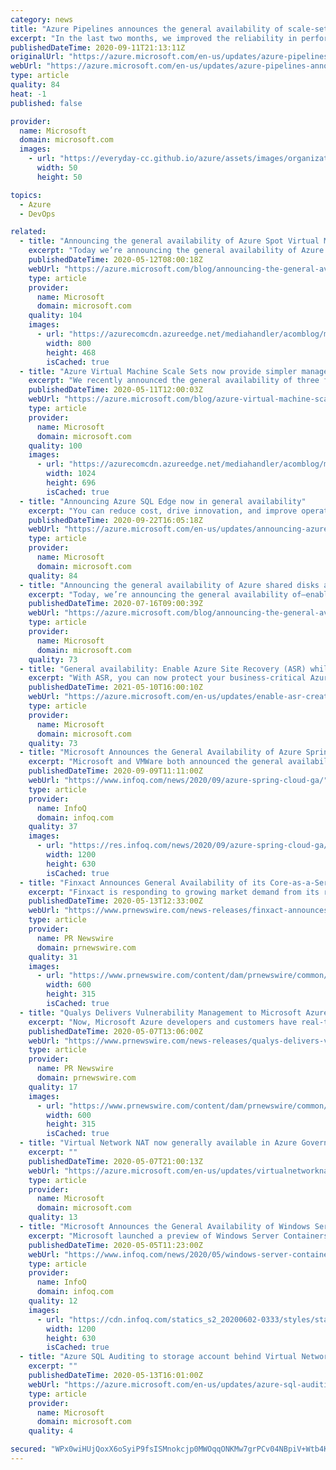 ```yaml
---
category: news
title: "Azure Pipelines announces the general availability of scale-set agents"
excerpt: "In the last two months, we improved the reliability in performing various scale-set operations. We have updated the guidance on how to improve the performance of provisioning new virtual machines."
publishedDateTime: 2020-09-11T21:13:11Z
originalUrl: "https://azure.microsoft.com/en-us/updates/azure-pipelines-announce-the-general-availability-of-scaleset-agents/"
webUrl: "https://azure.microsoft.com/en-us/updates/azure-pipelines-announce-the-general-availability-of-scaleset-agents/"
type: article
quality: 84
heat: -1
published: false

provider:
  name: Microsoft
  domain: microsoft.com
  images:
    - url: "https://everyday-cc.github.io/azure/assets/images/organizations/microsoft.com-50x50.jpg"
      width: 50
      height: 50

topics:
  - Azure
  - DevOps

related:
  - title: "Announcing the general availability of Azure Spot Virtual Machines"
    excerpt: "Today we’re announcing the general availability of Azure Spot Virtual Machines (VMs). Azure Spot VMs provide access to unused Azure compute capacity at deep discounts. Spot pricing is available on single VMs in addition to VM scale sets (VMSS). This enables you to deploy a broader variety of workloads"
    publishedDateTime: 2020-05-12T08:00:18Z
    webUrl: "https://azure.microsoft.com/blog/announcing-the-general-availability-of-azure-spot-virtual-machines/"
    type: article
    provider:
      name: Microsoft
      domain: microsoft.com
    quality: 104
    images:
      - url: "https://azurecomcdn.azureedge.net/mediahandler/acomblog/media/Default/blog/333076bc-4f9e-4461-9ba7-810752e19173.jpg"
        width: 800
        height: 468
        isCached: true
  - title: "Azure Virtual Machine Scale Sets now provide simpler management during scale-in"
    excerpt: "We recently announced the general availability of three features for Azure Virtual Machine Scale Sets. Instance protection, custom scale-in policy, and terminate notification provide new capabilities to simplify management of virtual machine instances during scale-in.\r\n\r\nAzure Virtual Machine Scale Sets"
    publishedDateTime: 2020-05-11T12:00:03Z
    webUrl: "https://azure.microsoft.com/blog/azure-virtual-machine-scale-sets-now-provide-simpler-management-during-scalein/"
    type: article
    provider:
      name: Microsoft
      domain: microsoft.com
    quality: 100
    images:
      - url: "https://azurecomcdn.azureedge.net/mediahandler/acomblog/media/Default/blog/985df91e-de4d-4c27-a28b-f3ec9be164e3.jpg"
        width: 1024
        height: 696
        isCached: true
  - title: "Announcing Azure SQL Edge now in general availability"
    excerpt: "You can reduce cost, drive innovation, and improve operational efficiencies by using Azure SQL Edge to stream, store, and analyze IoT data."
    publishedDateTime: 2020-09-22T16:05:18Z
    webUrl: "https://azure.microsoft.com/en-us/updates/announcing-azure-sql-edge-now-in-general-availability/"
    type: article
    provider:
      name: Microsoft
      domain: microsoft.com
    quality: 84
  - title: "Announcing the general availability of Azure shared disks and new Azure Disk Storage enhancements"
    excerpt: "Today, we’re announcing the general availability of—enabling you to migrate your existing on-premises Windows and Linux-based clustered environments to Azure. We’re also announcing important new disk enhancements to provide you with more availability, security, and flexibility on Azure."
    publishedDateTime: 2020-07-16T09:00:39Z
    webUrl: "https://azure.microsoft.com/blog/announcing-the-general-availability-of-azure-shared-disks-and-new-azure-disk-storage-enhancements/"
    type: article
    provider:
      name: Microsoft
      domain: microsoft.com
    quality: 73
  - title: "General availability: Enable Azure Site Recovery (ASR) while creating Azure Virtual Machines "
    excerpt: "With ASR, you can now protect your business-critical Azure virtual machines from regional outages at the time of VM creation."
    publishedDateTime: 2021-05-10T16:00:10Z
    webUrl: "https://azure.microsoft.com/en-us/updates/enable-asr-create-vm/"
    type: article
    provider:
      name: Microsoft
      domain: microsoft.com
    quality: 73
  - title: "Microsoft Announces the General Availability of Azure Spring Cloud"
    excerpt: "Microsoft and VMWare both announced the general availability of Azure Spring Cloud, a fully-managed service for Spring Boot apps. The service allows enterprises to deploy JARs or code to it, and the service automates the process of wiring the apps to the Spring service runtime."
    publishedDateTime: 2020-09-09T11:11:00Z
    webUrl: "https://www.infoq.com/news/2020/09/azure-spring-cloud-ga/"
    type: article
    provider:
      name: InfoQ
      domain: infoq.com
    quality: 37
    images:
      - url: "https://res.infoq.com/news/2020/09/azure-spring-cloud-ga/en/headerimage/croppted-Azure+Spring+Cloud-1599509541685.jpg"
        width: 1200
        height: 630
        isCached: true
  - title: "Finxact Announces General Availability of its Core-as-a-Service on Microsoft Azure"
    excerpt: "Finxact is responding to growing market demand from its regional and super regional clients and prospects to support Azure. Finxact chose Microsoft based on its unique strength in accelerating ..."
    publishedDateTime: 2020-05-13T12:33:00Z
    webUrl: "https://www.prnewswire.com/news-releases/finxact-announces-general-availability-of-its-core-as-a-service-on-microsoft-azure-301058085.html"
    type: article
    provider:
      name: PR Newswire
      domain: prnewswire.com
    quality: 31
    images:
      - url: "https://www.prnewswire.com/content/dam/prnewswire/common/prn_facebook_sharing_logo.jpg"
        width: 600
        height: 315
        isCached: true
  - title: "Qualys Delivers Vulnerability Management to Microsoft Azure Security Center for Virtual Machines and Containers"
    excerpt: "Now, Microsoft Azure developers and customers have real-time visibility to secure and remediate cloud workloads at a click of a button with built-in orchestration as well.\" \"Security is in the DNA ..."
    publishedDateTime: 2020-05-07T13:06:00Z
    webUrl: "https://www.prnewswire.com/news-releases/qualys-delivers-vulnerability-management-to-microsoft-azure-security-center-for-virtual-machines-and-containers-301054791.html"
    type: article
    provider:
      name: PR Newswire
      domain: prnewswire.com
    quality: 17
    images:
      - url: "https://www.prnewswire.com/content/dam/prnewswire/common/prn_facebook_sharing_logo.jpg"
        width: 600
        height: 315
        isCached: true
  - title: "Virtual Network NAT now generally available in Azure Government and Azure China"
    excerpt: ""
    publishedDateTime: 2020-05-07T21:00:13Z
    webUrl: "https://azure.microsoft.com/en-us/updates/virtualnetworknatgovchinaga/"
    type: article
    provider:
      name: Microsoft
      domain: microsoft.com
    quality: 13
  - title: "Microsoft Announces the General Availability of Windows Server Containers, and More for AKS"
    excerpt: "Microsoft launched a preview of Windows Server Containers in Azure Kubernetes Service (AKS). Now the company announced the general availability of Windows Server containers in AKS, including the support of private clusters and managed identities."
    publishedDateTime: 2020-05-05T11:23:00Z
    webUrl: "https://www.infoq.com/news/2020/05/windows-server-containers-aks-ga/"
    type: article
    provider:
      name: InfoQ
      domain: infoq.com
    quality: 12
    images:
      - url: "https://cdn.infoq.com/statics_s2_20200602-0333/styles/static/images/logo/logo-big.jpg"
        width: 1200
        height: 630
        isCached: true
  - title: "Azure SQL Auditing to storage account behind Virtual Network and firewall now generally available"
    excerpt: ""
    publishedDateTime: 2020-05-13T16:01:00Z
    webUrl: "https://azure.microsoft.com/en-us/updates/azure-sql-auditing-to-storage-account-behind-virtual-network-and-firewall-now-generally-available/"
    type: article
    provider:
      name: Microsoft
      domain: microsoft.com
    quality: 4

secured: "WPx0wiHUjQoxX6oSyiP9fsISMnokcjp0MWOqqONKMw7grPCv04NBpiV+Wtb4KGPyUX4GFBplhI8b90P9zGDsImJeoRT8sBozuU18uFpkdlx2BKZJndw6cM/oPOj/3CX5UOH0MYf3JNWP/5ey4M5rQaFWc4War+Zm+yU2g27X5zC2WAUFQWmevMcHg9Lc4mKQRNi2i8WmCebQ1s88pLYHoY+rJT+etsT3SK7mZMbG090lw1Y66wnXz2NXWlh3hSXIOEZ8LgGBxLG96EIGQq3AtDGkp5d32BKBBcgprNRDWICE1f7NNkqGXIUUe2rSR+WEd2jJgvsi45rbA3uplL4f3254MSadA0KZp00roC1nfrw=;NeLAR139bWX9tk5iXOeiSw=="
---
```


